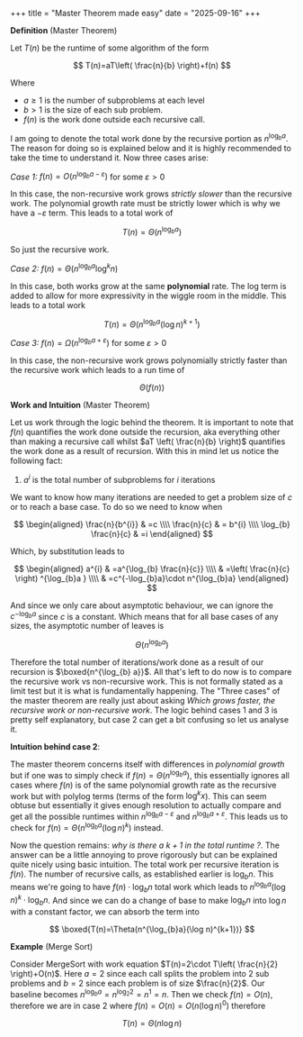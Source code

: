 +++
title = "Master Theorem made easy"
date = "2025-09-16"
+++

**Definition** (Master Theorem)

Let $T(n)$ be the runtime of some algorithm of the form

$$
T(n)=aT\left( \frac{n}{b} \right)+f(n)
$$

Where

- $a\geq1$ is the number of subproblems at each level
- $b>1$ is the size of each sub problem.
- $f(n)$ is the work done outside each recursive call.

I am going to denote the total work done by the recursive portion as $n^{\log_{b}a }$. The reason for doing so is explained below and it is highly recommended to take the time to understand it. Now three cases arise:

_Case 1:_ $f(n)=O(n^{\log_{b} a-\varepsilon})$ for some $\varepsilon>0$

In this case, the non-recursive work grows _strictly slower_ than the recursive work. The polynomial growth rate must be strictly lower which is why we have a $-\varepsilon$ term. This leads to a total work of

$$
T(n)=\Theta(n^{\log_{b}a})
$$

So just the recursive work.

_Case 2:_ $f(n)=\Theta(n^{\log_{b}a} \log^k n)$

In this case, both works grow at the same **polynomial** rate. The log term is added to allow for more expressivity in the wiggle room in the middle. This leads to a total work

$$
T(n)=\Theta(n^{\log_{b} a} (\log n)^{k+1})
$$

_Case 3:_ $f(n)=\Omega (n^{\log_{b} a+\varepsilon})$ for some $\varepsilon>0$

In this case, the non-recursive work grows polynomially strictly faster than the recursive work which leads to a run time of

$$
\Theta(f(n))
$$

**Work and Intuition** (Master Theorem)

Let us work through the logic behind the theorem. It is important to note that $f(n)$ quantifies the work done outside the recursion, aka everything other than making a recursive call whilst $aT \left( \frac{n}{b} \right)$ quantifies the work done as a result of recursion. With this in mind let us notice the following fact:

1.  $a^{i}$ is the total number of subproblems for $i$ iterations

We want to know how many iterations are needed to get a problem size of $c$ or to reach a base case. To do so we need to know when

$$
\begin{aligned}
\frac{n}{b^{i}} & =c \\\\
\frac{n}{c} & = b^{i} \\\\
\log_{b} \frac{n}{c} & =i
\end{aligned}
$$

Which, by substitution leads to

$$
\begin{aligned}
a^{i} & =a^{\log_{b} \frac{n}{c}} \\\\
& =\left( \frac{n}{c} \right) ^{\log_{b}a }  \\\\
& =c^{-\log_{b}a}\cdot n^{\log_{b}a}
\end{aligned}
$$

And since we only care about asymptotic behaviour, we can ignore the $c^{-\log_{b}a}$ since $c$ is a constant. Which means that for all base cases of any sizes, the asymptotic number of leaves is

$$
\Theta(n^{\log_{b}a})
$$

Therefore the total number of iterations/work done as a result of our recursion is $\boxed{n^{\log_{b} a}}$. All that's left to do now is to compare the recursive work vs non-recursive work. This is not formally stated as a limit test but it is what is fundamentally happening. The "Three cases" of the master theorem are really just about asking _Which grows faster, the recursive work or non-recursive work_. The logic behind cases 1 and 3 is pretty self explanatory, but case 2 can get a bit confusing so let us analyse it.

**Intuition behind case 2**:

The master theorem concerns itself with differences in _polynomial growth_ but if one was to simply check if $f(n)=\Theta(n^{\log_{b} a})$, this essentially ignores all cases where $f(n)$ is of the same polynomial growth rate as the recursive work but with polylog terms (terms of the form $\log^kx$). This can seem obtuse but essentially it gives enough resolution to actually compare and get all the possible runtimes within $n^{\log_{b}a-\varepsilon}$ and $n^{\log_{b}a+\varepsilon}$. This leads us to check for $f(n)=\Theta(n^{\log_{b}a}(\log n)^k)$ instead.

Now the question remains: _why is there a $k+1$ in the total runtime ?_. The answer can be a little annoying to prove rigorously but can be explained quite nicely using basic intuition. The total work per recursive iteration is $f(n)$. The number of recursive calls, as established earlier is $\log_{b}n$. This means we're going to have $f(n)\cdot \log_{b} n$ total work which leads to $n^{\log_{b} a}(\log n)^{k}\cdot \log_{b} n$. And since we can do a change of base to make $\log_{b}n$ into $\log n$ with a constant factor, we can absorb the term into

$$
\boxed{T(n)=\Theta(n^{\log_{b}a}(\log n)^{k+1})}
$$

**Example** (Merge Sort)

Consider MergeSort with work equation $T(n)=2\cdot T\left( \frac{n}{2} \right)+O(n)$. Here $a=2$ since each call splits the problem into 2 sub problems and $b=2$ since each problem is of size $\frac{n}{2}$. Our baseline becomes $n^{\log_{b}a}=n^{\log_{2}2}=n^1=n$. Then we check $f(n)=O(n)$, therefore we are in case 2 where $f(n)=O(n)=O(n(\log n)^{0})$ therefore

$$
T(n)=\Theta(n\log n)
$$
